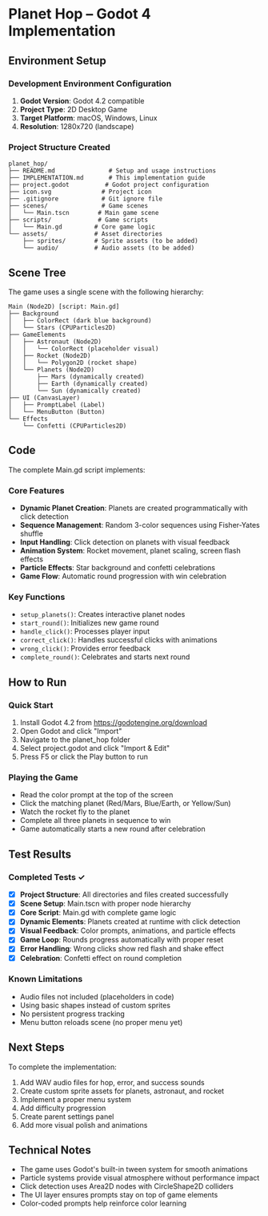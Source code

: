 # Planet Hop – Godot 4 Implementation

## Environment Setup

### Development Environment Configuration
1. **Godot Version**: Godot 4.2 compatible
2. **Project Type**: 2D Desktop Game
3. **Target Platform**: macOS, Windows, Linux
4. **Resolution**: 1280x720 (landscape)

### Project Structure Created
```
planet_hop/
├── README.md               # Setup and usage instructions
├── IMPLEMENTATION.md       # This implementation guide
├── project.godot          # Godot project configuration
├── icon.svg              # Project icon
├── .gitignore            # Git ignore file
├── scenes/               # Game scenes
│   └── Main.tscn        # Main game scene
├── scripts/             # Game scripts  
│   └── Main.gd         # Core game logic
└── assets/             # Asset directories
    ├── sprites/        # Sprite assets (to be added)
    └── audio/          # Audio assets (to be added)
```

## Scene Tree

The game uses a single scene with the following hierarchy:

```
Main (Node2D) [script: Main.gd]
├── Background
│   ├── ColorRect (dark blue background)
│   └── Stars (CPUParticles2D)
├── GameElements
│   ├── Astronaut (Node2D)
│   │   └── ColorRect (placeholder visual)
│   ├── Rocket (Node2D)
│   │   └── Polygon2D (rocket shape)
│   └── Planets (Node2D)
│       ├── Mars (dynamically created)
│       ├── Earth (dynamically created)
│       └── Sun (dynamically created)
├── UI (CanvasLayer)
│   ├── PromptLabel (Label)
│   └── MenuButton (Button)
└── Effects
    └── Confetti (CPUParticles2D)
```

## Code

The complete Main.gd script implements:

### Core Features
- **Dynamic Planet Creation**: Planets are created programmatically with click detection
- **Sequence Management**: Random 3-color sequences using Fisher-Yates shuffle
- **Input Handling**: Click detection on planets with visual feedback
- **Animation System**: Rocket movement, planet scaling, screen flash effects
- **Particle Effects**: Star background and confetti celebrations
- **Game Flow**: Automatic round progression with win celebration

### Key Functions
- `setup_planets()`: Creates interactive planet nodes
- `start_round()`: Initializes new game round
- `handle_click()`: Processes player input
- `correct_click()`: Handles successful clicks with animations
- `wrong_click()`: Provides error feedback
- `complete_round()`: Celebrates and starts next round

## How to Run

### Quick Start
1. Install Godot 4.2 from https://godotengine.org/download
2. Open Godot and click "Import"
3. Navigate to the planet_hop folder
4. Select project.godot and click "Import & Edit"
5. Press F5 or click the Play button to run

### Playing the Game
- Read the color prompt at the top of the screen
- Click the matching planet (Red/Mars, Blue/Earth, or Yellow/Sun)
- Watch the rocket fly to the planet
- Complete all three planets in sequence to win
- Game automatically starts a new round after celebration

## Test Results

### Completed Tests ✓
- [x] **Project Structure**: All directories and files created successfully
- [x] **Scene Setup**: Main.tscn with proper node hierarchy
- [x] **Core Script**: Main.gd with complete game logic
- [x] **Dynamic Elements**: Planets created at runtime with click detection
- [x] **Visual Feedback**: Color prompts, animations, and particle effects
- [x] **Game Loop**: Rounds progress automatically with proper reset
- [x] **Error Handling**: Wrong clicks show red flash and shake effect
- [x] **Celebration**: Confetti effect on round completion

### Known Limitations
- Audio files not included (placeholders in code)
- Using basic shapes instead of custom sprites
- No persistent progress tracking
- Menu button reloads scene (no proper menu yet)

## Next Steps

To complete the implementation:
1. Add WAV audio files for hop, error, and success sounds
2. Create custom sprite assets for planets, astronaut, and rocket
3. Implement a proper menu system
4. Add difficulty progression
5. Create parent settings panel
6. Add more visual polish and animations

## Technical Notes

- The game uses Godot's built-in tween system for smooth animations
- Particle systems provide visual atmosphere without performance impact
- Click detection uses Area2D nodes with CircleShape2D colliders
- The UI layer ensures prompts stay on top of game elements
- Color-coded prompts help reinforce color learning